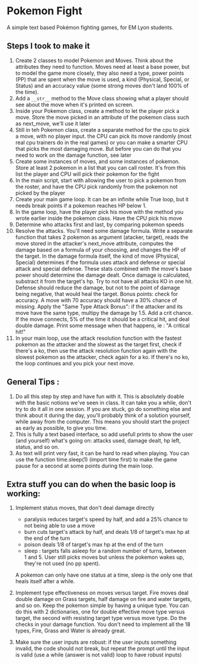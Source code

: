 # Pokemon Fight
A simple text based Pokémon fighting games, for EM Lyon students.

## Steps I took to make it

1. Create 2 classes to model Pokemon and Moves. Think about the attributes they need to function. Moves need at least a base power, but to model the game more closely, they also need a type, power points (PP) that are spent when the move is used, a kind (Physical, Special, or Status) and an accuracy value (some strong moves don't land 100% of the time). 
1. Add a `__str__` method to the Move class showing what a player should see about the move when it's printed on screen.
1. Inside your Pokemon class, create a method to let the player pick a move. Store the move picked in an attribute of the pokemon class such as next_move, we'll use it later
1. Still in teh Pokemon class, create a separate method for the cpu to pick a move, with no player input. the CPU can pick its move randomly (most real cpu trainers do in the real games) or you can make a smarter CPU that picks the most damaging move. But before you can do that you need to work on the damage function, see later
2. Create some instances of moves, and some instances of pokemon. Store at least 2 pokemon in a list that you can call roster. It's from this list the player and CPU will pick their pokemon for the fight
1. In the main script, start with allowing the user to pick a pokemon from the roster, and have the CPU pick randomly from the pokemon not picked by the player
3. Create your main game loop. It can be an infinite while True loop, but it needs break points if a pokemon reaches HP below 1.
1. In the game loop, have the player pick his move with the method you wrote earlier inside the pokemon class. Have the CPU pick his move
1. Determine who attacks first and last, by comparing pokemon speeds
1. Resolve the attacks. You'll need some damage formula. Write a separate function that takes 2 pokemon as argument (atacker, target), reads the move stored in the attacker's next_move attribute, computes the damage based on a formula of your choosing, and changes the HP of the target. In the damage formula itself, the kind of move (Physical, Special) determines if the formula uses attack and defense or special attack and special defense. These stats combined with the move's base power should determine the damage dealt. Once damage is calculated, substract it from the target's hp. Try to not have all attacks KO in one hit. Defense should reduce the damage, but not to the point of damage being negative, that would heal the target.
Bonus points: check for accuracy. A move with 70 accuracy should have a 30% chance of missing. Apply the "Same Type Attack Bonus": if the attacker and its move have the same type, multipy the damage by 1.5. Add a crit chance. If the move connects, 5% of the time it should be a critical hit, and deal double damage. Print some message when that happens, ie : "A critical hit!"
1. In your main loop, use the attack resolution function with the fastest pokemon as the attacker and the slowest as the target first, check if there's a ko, then use the attack resolution function again with the slowest pokemon as the attacker, check again for a ko. If there's no ko, the loop continues and you pick your next move.

## General Tips :

1. Do all this step by step and have fun with it. This is absolutely doable with the basic notions we've seen in class. It can take you a while, don't try to do it all in one session. If you are stuck, go do something else and think about it during the day, you'll probably think of a solution yourself, while away from the computer. This means you should start the project as early as possible, to give you time.
1. This is fully a text based interface, so add usefull prints to show the user (and yourself) what's going on: attacks used, damage dealt, hp left, status, and so on.
1. As text will print very fast, it can be hard to read when playing. You can use the function time.sleep(1) (import time first) to make the game pause for a second at some points during the main loop.

## Extra stuff you can do when the basic loop is working:

1. Implement status moves, that don't deal damage directly
    - paralysis reduces target's speed by half, and add a 25% chance to not being able to use a move
    - burn cuts target's attack by half, and deals 1/8 of target's max hp at the end of the turn
    - poison deals 1/8 of target's max hp at the end of the turn
    - sleep : targets falls asleep for a random number of turns, between 1 and 5. User still picks moves but unless the pokemon wakes up, they're not used (no pp spent).


    A pokemon can only have one status at a time, sleep is the only one that heals itself after a while.
1. Implement type effectiveness on moves versus target. Fire moves deal double damage on Grass targets, half damage on fire and water targets, and so on. Keep the pokemon simple by having a unique type. You can do this with 2 dictionaries, one for double effective move type versus target, the second with resisting target type versus move type. Do the checks in your damage function. You don't need to implement all the 18 types, Fire, Grass and Water is already great.
1. Make sure the user inputs are robust: if the user inputs something invalid, the code should not break, but repeat the prompt until the input is valid (use a while {answer is not valid} loop to have robust inputs)
